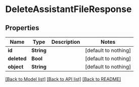 # DeleteAssistantFileResponse


## Properties
Name | Type | Description | Notes
------------ | ------------- | ------------- | -------------
**id** | **String** |  | [default to nothing]
**deleted** | **Bool** |  | [default to nothing]
**object** | **String** |  | [default to nothing]


[[Back to Model list]](../README.md#models) [[Back to API list]](../README.md#api-endpoints) [[Back to README]](../README.md)


